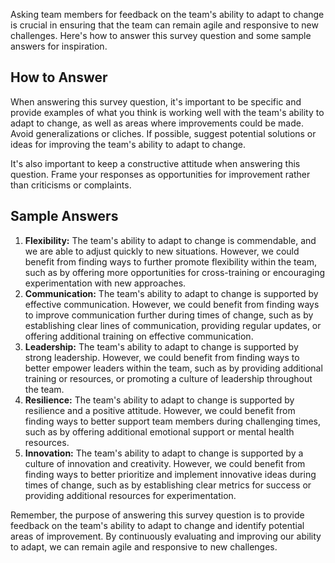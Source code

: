 

Asking team members for feedback on the team's ability to adapt to change is crucial in ensuring that the team can remain agile and responsive to new challenges. Here's how to answer this survey question and some sample answers for inspiration.

How to Answer
-------------

When answering this survey question, it's important to be specific and provide examples of what you think is working well with the team's ability to adapt to change, as well as areas where improvements could be made. Avoid generalizations or cliches. If possible, suggest potential solutions or ideas for improving the team's ability to adapt to change.

It's also important to keep a constructive attitude when answering this question. Frame your responses as opportunities for improvement rather than criticisms or complaints.

Sample Answers
--------------

1. **Flexibility:** The team's ability to adapt to change is commendable, and we are able to adjust quickly to new situations. However, we could benefit from finding ways to further promote flexibility within the team, such as by offering more opportunities for cross-training or encouraging experimentation with new approaches.
2. **Communication:** The team's ability to adapt to change is supported by effective communication. However, we could benefit from finding ways to improve communication further during times of change, such as by establishing clear lines of communication, providing regular updates, or offering additional training on effective communication.
3. **Leadership:** The team's ability to adapt to change is supported by strong leadership. However, we could benefit from finding ways to better empower leaders within the team, such as by providing additional training or resources, or promoting a culture of leadership throughout the team.
4. **Resilience:** The team's ability to adapt to change is supported by resilience and a positive attitude. However, we could benefit from finding ways to better support team members during challenging times, such as by offering additional emotional support or mental health resources.
5. **Innovation:** The team's ability to adapt to change is supported by a culture of innovation and creativity. However, we could benefit from finding ways to better prioritize and implement innovative ideas during times of change, such as by establishing clear metrics for success or providing additional resources for experimentation.

Remember, the purpose of answering this survey question is to provide feedback on the team's ability to adapt to change and identify potential areas of improvement. By continuously evaluating and improving our ability to adapt, we can remain agile and responsive to new challenges.
